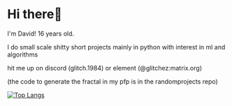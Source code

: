 # Hi there👋
I'm David! 16 years old.

I do small scale shitty short projects mainly in python with interest in ml and algorithms

hit me up on discord (glitch.1984) or element (@glitchez:matrix.org)

(the code to generate the fractal in my pfp is in the randomprojects repo)

[![Top Langs](https://github-readme-stats.vercel.app/api/top-langs/?username=Glitchez-1984&layout=donut)](https://github.com/anuraghazra/github-readme-stats)
